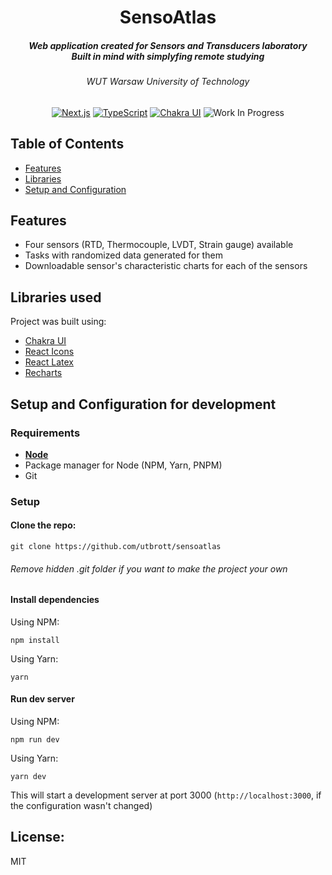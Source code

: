 <div align="center">

<h1>SensoAtlas</h1>
<h5>
Web application created for Sensors and Transducers laboratory <br />
Built in mind with simplyfing remote studying
</h5>
<h6>WUT Warsaw University of Technology</h6>

[![Next.js](https://img.shields.io/badge/Next.js-black?style=for-the-badge&logo=nextdotjs)](https://nextjs.org/)
[![TypeScript](https://img.shields.io/badge/typescript-blue?style=for-the-badge&logo=typescript&logoColor=white)](https://typescriptlang.org)
[![Chakra UI](https://img.shields.io/badge/chakra%20ui-319795?style=for-the-badge&logo=chakraui&logoColor=white)](https://chakra-ui.com)
![Work In Progress](https://img.shields.io/badge/Work%20In%20Progress-orange?style=for-the-badge)

</div>

## Table of Contents

- [Features](#features)
- [Libraries](#libraries)
- [Setup and Configuration](#setup-configuration)

## Features<a name="features"></a>

- Four sensors (RTD, Thermocouple, LVDT, Strain gauge) available
- Tasks with randomized data generated for them
- Downloadable sensor's characteristic charts for each of the sensors

## Libraries used<a name="libraries"></a>

Project was built using:

- [Chakra UI](https://chakra-ui.com/)
- [React Icons](https://react-icons.github.io/react-icons/)
- [React Latex](https://github.com/zzish/react-latex)
- [Recharts](https://recharts.org/en-US/)

## Setup and Configuration for development

### Requirements

- [**Node**](https://nodejs.org/en)
- Package manager for Node (NPM, Yarn, PNPM)
- Git

### Setup

#### Clone the repo:

```shell
git clone https://github.com/utbrott/sensoatlas
```

<h6>Remove hidden .git folder if you want to make the project your own</h6>

#### Install dependencies

Using NPM:

```shell
npm install
```

Using Yarn:

```shell
yarn
```

#### Run dev server

Using NPM:

```shell
npm run dev
```

Using Yarn:

```shell
yarn dev
```

This will start a development server at port 3000 (`http://localhost:3000`, if the configuration wasn't changed)

## License:

MIT
